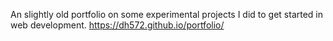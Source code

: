 An slightly old portfolio on some experimental projects I did to get started in web development.
https://dh572.github.io/portfolio/
